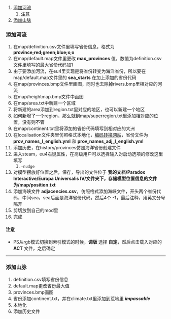 1. [添加河流](#添加河流)
   1. [注意](#注意)
2. [添加山脉](#添加山脉)

### 添加河流

1. 在map/definition.csv文件里填写省份信息，格式为 **province;red;green;blue;x;x**
2. 在map/default.map文件里更改 **max_provinces** 值，数值为definition.csv文件里填写的最大省份代码加1
3. 由于要添加河流，在eu4里实现是将省份转变为海洋省份，所以要在map/default.map文件里的 **sea_starts** 在加上添加的省份代码
4. 在map/provinces.bmp文件里画图，同时也去除掉rivers.bmp里相对应的河流
5. 在map/heightmap.bmp文件中画图
6. 在map/area.txt中新建一个区域
7. 将新建的area添加到region.txt里对应的地区，也可以新建一个地区
8. 如何新增了一个region，那么就到map/superregion.txt里添加相对应的位置，没有则不管
9. 在map/continent.txt里将添加的省份代码填写到相对应的大洲
10. 在localisation文件夹里仿照格式本地化，[编码转换网站](https://paratranz.cn/utilities/converter "ParaTranz")，省份文件为 **prov_names_l_english.yml** 和 **prov_names_adj_l_english.yml**
11. 添加历史，在history/provinces仿照海洋省份创建文件
12. 进入steam，eu4右键属性，在高级用户可以选择输入对启动选项的修改这里填写 
    1.  `-nudge`
13. 对模型摆放好位置之后，保存，导出的文件位于 **我的文档/Paradox Interactive/Europa Universalis IV/文件夹下，存储模型位置信息的文件为/map/position.txt** 
14. 添加海峡文件 **adjacencies.csv**，仿照格式添加海峡文件，开头两个省份代码，中间sea，sea后面是海洋省份代码，然后4个 **-1**，最后注释，用英文分号隔开
15. 剪切放到自己的mod里
16. 完成

#### 注意
- PS从rgb模式切换到索引模式的时候，**调版** 选择 **自定**，然后点击载入对应的 **ACT** 文件，之后确定

---
### 添加山脉

1. definition.csv填写省份信息
2. default.map更改省份最大值
3. provinces.bmp画图
4. 省份添加continent.txt，并在climate.txt里添加到荒地里 ***impassable***
5. 本地化
6. 添加历史文件
